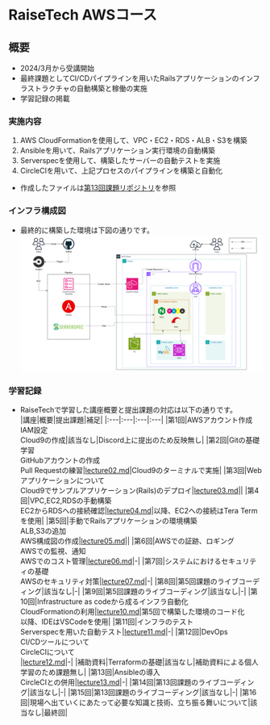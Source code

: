 # RaiseTech AWSコース

## 概要
- 2024/3月から受講開始
- 最終課題としてCI/CDパイプラインを用いたRailsアプリケーションのインフラストラクチャの自動構築と稼働の実施
- 学習記録の掲載

### 実施内容
1. AWS CloudFormationを使用して、VPC・EC2・RDS・ALB・S3を構築
2. Ansibleを用いて、Railsアプリケーション実行環境の自動構築
3. Serverspecを使用して、構築したサーバーの自動テストを実施
4. CircleCIを用いて、上記プロセスのパイプラインを構築と自動化
- 作成したファイルは[第13回課題リポジトリ](https://github.com/H-Takamisawa/lecture13_Raisetech)を参照

### インフラ構成図
- 最終的に構築した環境は下図の通りです。
 ![AWS構成図](images/README/aws_configuration_diagram.png)

### 学習記録
- RaiseTechで学習した講座概要と提出課題の対応は以下の通りです。<br>
|講座|概要|提出課題|補足|
|:---|:---|:---|:---|
|第1回|AWSアカウント作成<br>IAM設定<br>Cloud9の作成|該当なし|Discord上に提出のため反映無し|
|第2回|Gitの基礎学習<br>GitHubアカウントの作成<br>Pull Requestの練習|[lecture02.md](lecture02.md)|Cloud9のターミナルで実施|
|第3回|Webアプリケーションについて<br>Cloud9でサンプルアプリケーション(Rails)のデプロイ|[lecture03.md](lecture03.md)||
|第4回|VPC,EC2,RDSの手動構築<br>EC2からRDSへの接続確認|[lecture04.md](lecture04.md)|以降、EC2への接続はTera Termを使用|
|第5回|手動でRailsアプリケーションの環境構築<br>ALB,S3の追加<br>AWS構成図の作成|[lecture05.md](lecture05.md)||
|第6回|AWSでの証跡、ロギング<br>AWSでの監視、通知<br>AWSでのコスト管理|[lecture06.md](lecture06.md)|-|
|第7回|システムにおけるセキュリティの基礎<br>AWSのセキュリティ対策|[lecture07.md](lecture07.md)|-|
|第8回|第5回課題のライブコーディング|該当なし|-|
|第9回|第5回課題のライブコーディング|該当なし|-|
|第10回|Infrastructure as codeから成るインフラ自動化<br>CloudFormationの利用|[lecture10.md](./lecture10.md)|第5回で構築した環境のコード化<br>以降、IDEはVSCodeを使用|
|第11回|インフラのテスト<br>Serverspecを用いた自動テスト|[lecture11.md](lecture11.md)|-|
|第12回|DevOps<br>CI/CDツールについて<br>CircleCIについて<br>|[lecture12.md](lecture12.md)|-|
|補助資料|Terraformの基礎|該当なし|補助資料による個人学習のため課題無し|
|第13回|Ansibleの導入<br>CircleCIとの併用|[lecture13.md](lecture13.md)|-|
|第14回|第13回課題のライブコーディング|該当なし|-|
|第15回|第13回課題のライブコーディング|該当なし|-|
|第16回|現場へ出ていくにあたって必要な知識と技術、立ち振る舞いについて|該当なし|最終回|

